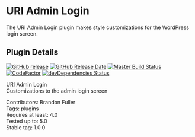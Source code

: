 # URI Admin Login

The URI Admin Login plugin makes style customizations for the WordPress login screen.

## Plugin Details

[![GitHub release](https://img.shields.io/github/release/uriweb/uri-admin-login.svg)](https://github.com/uriweb/uri-admin-login/releases/latest)
[![GitHub Release Date](https://img.shields.io/github/release-date/uriweb/uri-admin-login.svg)](https://github.com/uriweb/uri-admin-login/releases/latest)
[![Master Build Status](https://travis-ci.com/uriweb/uri-admin-login.svg?branch=master)](https://travis-ci.com/uriweb/uri-admin-login)
[![CodeFactor](https://www.codefactor.io/repository/github/uriweb/uri-admin-login/badge/master)](https://www.codefactor.io/repository/github/uriweb/uri-admin-login/overview/master)
[![devDependencies Status](https://david-dm.org/uriweb/uri-admin-login/dev-status.svg)](https://david-dm.org/uriweb/uri-admin-login?type=dev)

URI Admin Login  
Customizations to the admin login screen

Contributors: Brandon Fuller  
Tags: plugins  
Requires at least: 4.0  
Tested up to: 5.0  
Stable tag: 1.0.0  